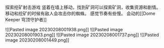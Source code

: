 探索挖矿射击游戏
竖着在墙上移动，找到矿洞可以探索矿洞，收集资源和剧情。移动和挖矿的时候有敌人会攻击你的蜘蛛。
感觉节奏有些慢。
会动的[[Dome Keeper 穹顶守护者]]

![[Pasted image 20230208001938.png]]
![[Pasted image 20230208001903.png]]
![[Pasted image 20230208001737.png]]
![[Pasted image 20230208001449.png]]